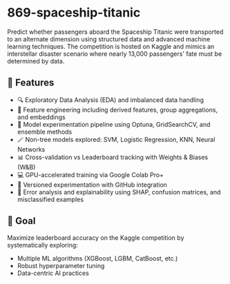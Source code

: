 # 869-spaceship-titanic
Predict whether passengers aboard the Spaceship Titanic were transported to an alternate dimension using structured data and advanced machine learning techniques. The competition is hosted on Kaggle and mimics an interstellar disaster scenario where nearly 13,000 passengers' fate must be determined by data.

## 🚀 Features
- 🔍 Exploratory Data Analysis (EDA) and imbalanced data handling
- 🧱 Feature engineering including derived features, group aggregations, and embeddings
- 🔄 Model experimentation pipeline using Optuna, GridSearchCV, and ensemble methods
- 🪄 Non-tree models explored: SVM, Logistic Regression, KNN, Neural Networks
- 📊 Cross-validation vs Leaderboard tracking with Weights & Biases (W&B)
- 💻 GPU-accelerated training via Google Colab Pro+
- 🔁 Versioned experimentation with GitHub integration
- 🧪 Error analysis and explainability using SHAP, confusion matrices, and misclassified examples

## 🎯 Goal
Maximize leaderboard accuracy on the Kaggle competition by systematically exploring:
- Multiple ML algorithms (XGBoost, LGBM, CatBoost, etc.)
- Robust hyperparameter tuning
- Data-centric AI practices
